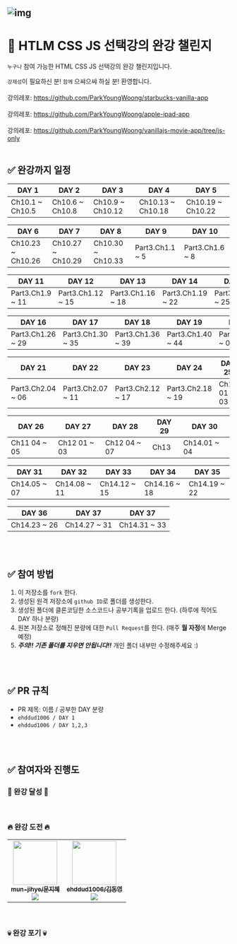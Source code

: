 ![img](./.Readme/logo.gif)
---
# 💯 HTLM CSS JS 선택강의 완강 챌린지
`누구나` 참여 가능한 HTML CSS JS 선택강의 완강 챌린지입니다.

`강제성`이 필요하신 분! `함께` 으쌰으쌰 하실 분! 환영합니다.
<br /><br/>
강의레포: https://github.com/ParkYoungWoong/starbucks-vanilla-app
<br /><br/>
강의레포: https://github.com/ParkYoungWoong/apple-ipad-app
<br /><br/>
강의레포: https://github.com/ParkYoungWoong/vanillajs-movie-app/tree/js-only
<br /><br/>

## ✅ 완강까지 일정

| DAY 1           | DAY 2           | DAY 3            | DAY 4            | DAY 5 |
| ----------------| --------------- | ---------------- | ---------------- | ---------------- |
| Ch10.1 ~ Ch10.5 | Ch10.6 ~ Ch10.8 | Ch10.9 ~ Ch10.12  | Ch10.13 ~ Ch10.18  | Ch10.19 ~ Ch10.22  |



| DAY 6          | DAY 7           | DAY 8            | DAY 9            | DAY 10 |
| ----------------| --------------- | ---------------- | ---------------- | ---------------- |
| Ch10.23 ~ Ch10.26 | Ch10.27 ~ Ch10.29 | Ch10.30 ~ Ch10.33  | Part3.Ch1.1 ~ 5  | Part3.Ch1.6 ~ 8 |



| DAY 11          | DAY 12           | DAY 13            | DAY 14            | DAY 15 |
| ----------------| --------------- | ---------------- | ---------------- | ---------------- |
| Part3.Ch1.9 ~ 11 | Part3.Ch1.12 ~ 15 | Part3.Ch1.16 ~ 18  | Part3.Ch1.19 ~ 22  | Part3.Ch1.23 ~ 25 |



| DAY 16          | DAY 17           | DAY 18            | DAY 19            | DAY 20 |
| ----------------| --------------- | ---------------- | ---------------- | ---------------- |
| Part3.Ch1.26 ~ 29 | Part3.Ch1.30 ~ 35 | Part3.Ch1.36 ~ 39  | Part3.Ch1.40 ~ 44  | Part3.Ch2.01 ~ 03

| DAY 21         | DAY 22           | DAY 23            | DAY 24            | DAY 25 |
| ----------------| --------------- | ---------------- | ---------------- | ---------------- |
| Part3.Ch2.04 ~ 06 | Part3.Ch2.07 ~ 11 | Part3.Ch2.12 ~ 17  | Part3.Ch2.18 ~ 19  | Ch11 01 ~ 03 |



| DAY 26          | DAY 27           | DAY 28            | DAY 29         | DAY 30 |
| ----------------| --------------- | ---------------- | ---------------- | ---------------- |
| Ch11 04 ~ 05 | Ch12 01 ~ 03 | Ch12 04 ~ 07   | Ch13 | Ch14.01 ~ 04  |


| DAY 31          | DAY 32          | DAY 33            | DAY 34         | DAY 35 |
| ----------------| --------------- | ---------------- | ---------------- | ---------------- |
| Ch14.05 ~ 07 | Ch14.08 ~ 11 | Ch14.12 ~ 15  | Ch14.16 ~ 18  | Ch14.19 ~ 22  |

| DAY 36          | DAY 37               | DAY 37               | 
| ----------------| ---------------      |   ---------------      |   
| Ch14.23 ~ 26 | Ch14.27 ~ 31 |  Ch14.31 ~ 33 | 



<br />
<br />

## ✅ 참여 방법
1. 이 저장소를 `fork` 한다.
2. 생성된 원격 저장소에 `github ID`로 폴더를 생성한다.
3. 생성된 폴더에 클론코딩한 소스코드나 공부기록을 업로드 한다. (하루에 적어도 DAY 하나 분량)
4. 원본 저장소로 정해진 분량에 대한 `Pull Request`를 한다. (매주  **월 자정**에 Merge예정)
5. ***주의!! 기존 폴더를 지우면 안됩니다!!*** 개인 폴더 내부만 수정해주세요 :)

<br />
<br />

## ✅ PR 규칙
- PR 제목: 이름 / 공부한 DAY 분량
-  ```ehddud1006 / DAY 1  ```
-  ```ehddud1006 / DAY 1,2,3  ```



<br />
<br />



## ✅ 참여자와 진행도
### 🎉 완강 달성 🎉
<br />

### 🔥 완강 도전 🔥
<table><tr>
  <td align="center"><a href="https://github.com/mun-jihye"><img src="https://avatars.githubusercontent.com/u/53855302?v=4?s=100" width="100px;" alt=""/>         <br /><sub><b>mun-jihye/문지혜</b><br><img src="https://us-central1-progress-markdown.cloudfunctions.net/progress/86"/></sub></a><br /></td>
  <td align="center"><a href="https://github.com/ehddud1006"><img src="https://avatars.githubusercontent.com/u/62373865?v=4" width="100px;" alt=""/>         <br /><sub><b>ehddud1006/김동영</b><br><img src="https://us-central1-progress-markdown.cloudfunctions.net/progress/83"/></sub></a><br /></td>
</tr></table><br />

### 💀 완강 포기 💀
<table><tr></tr>
</table><br />

